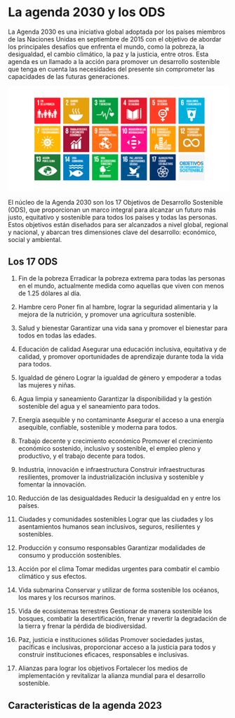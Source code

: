 # La agenda 2030 y los ODS

La Agenda 2030 es una iniciativa global adoptada por los países miembros de las Naciones Unidas en septiembre de 2015 con el objetivo de abordar los principales desafíos que enfrenta el mundo, como la pobreza, la desigualdad, el cambio climático, la paz y la justicia, entre otros. 
Esta agenda es un llamado a la acción para promover un desarrollo sostenible que tenga en cuenta las necesidades del presente sin comprometer las capacidades de las futuras generaciones.

![ods](img/ods.jpg)

El núcleo de la Agenda 2030 son los 17 Objetivos de Desarrollo Sostenible (ODS), que proporcionan un marco integral para alcanzar un futuro más justo, equitativo y sostenible para todos los países y todas las personas. 
Estos objetivos están diseñados para ser alcanzados a nivel global, regional y nacional, y abarcan tres dimensiones clave del desarrollo: económico, social y ambiental.

## Los 17 ODS

 1. Fin de la pobreza
Erradicar la pobreza extrema para todas las personas en el mundo, actualmente medida como aquellas que viven con menos de 1.25 dólares al día.

2. Hambre cero
Poner fin al hambre, lograr la seguridad alimentaria y la mejora de la nutrición, y promover una agricultura sostenible.

3. Salud y bienestar
Garantizar una vida sana y promover el bienestar para todos en todas las edades.

4. Educación de calidad
Asegurar una educación inclusiva, equitativa y de calidad, y promover oportunidades de aprendizaje durante toda la vida para todos.

5. Igualdad de género
Lograr la igualdad de género y empoderar a todas las mujeres y niñas.

6. Agua limpia y saneamiento
Garantizar la disponibilidad y la gestión sostenible del agua y el saneamiento para todos.

7. Energía asequible y no contaminante
Asegurar el acceso a una energía asequible, confiable, sostenible y moderna para todos.

8. Trabajo decente y crecimiento económico
Promover el crecimiento económico sostenido, inclusivo y sostenible, el empleo pleno y productivo, y el trabajo decente para todos.

9. Industria, innovación e infraestructura
Construir infraestructuras resilientes, promover la industrialización inclusiva y sostenible y fomentar la innovación.

10. Reducción de las desigualdades
Reducir la desigualdad en y entre los países.

11. Ciudades y comunidades sostenibles
Lograr que las ciudades y los asentamientos humanos sean inclusivos, seguros, resilientes y sostenibles.

12. Producción y consumo responsables
Garantizar modalidades de consumo y producción sostenibles.

13. Acción por el clima
Tomar medidas urgentes para combatir el cambio climático y sus efectos.

14. Vida submarina
Conservar y utilizar de forma sostenible los océanos, los mares y los recursos marinos.

15. Vida de ecosistemas terrestres
Gestionar de manera sostenible los bosques, combatir la desertificación, frenar y revertir la degradación de la tierra y frenar la pérdida de biodiversidad.

16. Paz, justicia e instituciones sólidas
Promover sociedades justas, pacíficas e inclusivas, proporcionar acceso a la justicia para todos y construir instituciones eficaces, responsables e inclusivas.

17. Alianzas para lograr los objetivos
Fortalecer los medios de implementación y revitalizar la alianza mundial para el desarrollo sostenible.

## Caracteristicas de la agenda 2023

